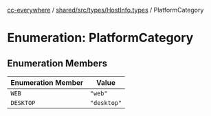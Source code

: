 [cc-everywhere](../../../../../index.md) / [shared/src/types/HostInfo.types](../index.md) / PlatformCategory

# Enumeration: PlatformCategory

## Enumeration Members

| Enumeration Member | Value |
| ------ | ------ |
| `WEB` | `"web"` |
| `DESKTOP` | `"desktop"` |
